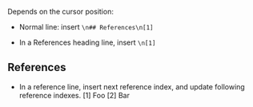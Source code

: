 Depends on the cursor position:

* Normal line: insert `\n## References\n[1] `

* In a References heading line, insert `\n[1] `
## References

* In a reference line, insert next reference index, and update following reference indexes.
[1] Foo
[2] Bar